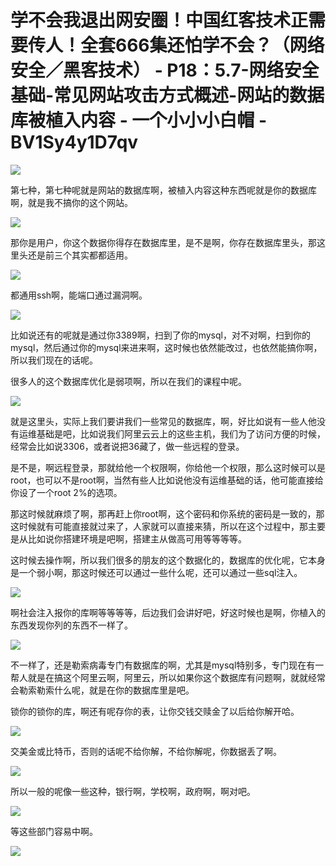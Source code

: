 # 学不会我退出网安圈！中国红客技术正需要传人！全套666集还怕学不会？（网络安全／黑客技术） - P18：5.7-网络安全基础-常见网站攻击方式概述-网站的数据库被植入内容 - 一个小小小白帽 - BV1Sy4y1D7qv

![](img/eced9800d8e411cbc097275c96fa8110_0.png)

第七种，第七种呢就是网站的数据库啊，被植入内容这种东西呢就是你的数据库啊，就是我不搞你的这个网站。

![](img/eced9800d8e411cbc097275c96fa8110_2.png)

那你是用户，你这个数据你得存在数据库里，是不是啊，你存在数据库里头，那这里头还是前三个其实都都适用。

![](img/eced9800d8e411cbc097275c96fa8110_4.png)

都通用ssh啊，能端口通过漏洞啊。

![](img/eced9800d8e411cbc097275c96fa8110_6.png)

比如说还有的呢就是通过你3389啊，扫到了你的mysql，对不对啊，扫到你的mysql，然后通过你的mysql来进来啊，这时候也依然能改过，也依然能搞你啊，所以我们现在的话呢。

很多人的这个数据库优化是弱项啊，所以在我们的课程中呢。

![](img/eced9800d8e411cbc097275c96fa8110_8.png)

就是这里头，实际上我们要讲我们一些常见的数据库，啊，好比如说有一些人他没有运维基础是吧，比如说我们阿里云云上的这些主机，我们为了访问方便的时候，经常会比如说3306，或者说把36藏了，做一些远程的登录。

是不是，啊远程登录，那就给他一个权限啊，你给他一个权限，那么这时候可以是root，也可以不是root啊，当然有些人比如说他没有运维基础的话，他可能直接给你设了一个root 2%的选项。

那这时候就麻烦了啊，那再赶上你root啊，这个密码和你系统的密码是一致的，那这时候就有可能直接就过来了，人家就可以直接来猜，所以在这个过程中，那主要是从比如说你搭建环境是吧啊，搭建主从做高可用等等等等。

这时候去操作啊，所以我们很多的朋友的这个数据化的，数据库的优化呢，它本身是一个弱小啊，那这时候还可以通过一些什么呢，还可以通过一些sql注入。



![](img/eced9800d8e411cbc097275c96fa8110_10.png)

啊社会注入报你的库啊等等等等，后边我们会讲好吧，好这时候也是啊，你植入的东西发现你列的东西不一样了。

![](img/eced9800d8e411cbc097275c96fa8110_12.png)

不一样了，还是勒索病毒专门有数据库的啊，尤其是mysql特别多，专门现在有一帮人就是在搞这个阿里云啊，阿里云，所以如果你这个数据库有问题啊，就就经常会勒索勒索什么呢，就是在你的数据库里是吧。

锁你的锁你的库，啊还有呢存你的表，让你交钱交赎金了以后给你解开哈。

![](img/eced9800d8e411cbc097275c96fa8110_14.png)

交美金或比特币，否则的话呢不给你解，不给你解呢，你数据丢了啊。

![](img/eced9800d8e411cbc097275c96fa8110_16.png)

所以一般的呢像一些这种，银行啊，学校啊，政府啊，啊对吧。

![](img/eced9800d8e411cbc097275c96fa8110_18.png)

等这些部门容易中啊。

![](img/eced9800d8e411cbc097275c96fa8110_20.png)